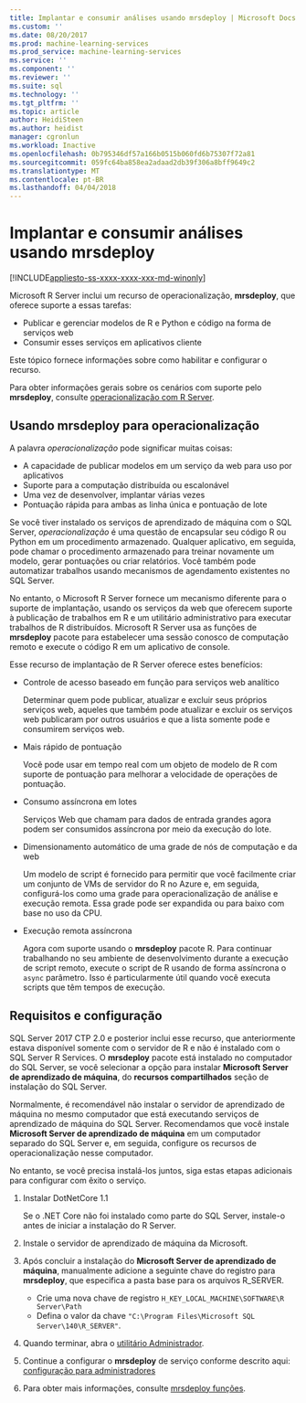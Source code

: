 ```yaml
---
title: Implantar e consumir análises usando mrsdeploy | Microsoft Docs
ms.custom: ''
ms.date: 08/20/2017
ms.prod: machine-learning-services
ms.prod_service: machine-learning-services
ms.service: ''
ms.component: ''
ms.reviewer: ''
ms.suite: sql
ms.technology: ''
ms.tgt_pltfrm: ''
ms.topic: article
author: HeidiSteen
ms.author: heidist
manager: cgronlun
ms.workload: Inactive
ms.openlocfilehash: 0b795346df57a166b0515b060fd6b75307f72a81
ms.sourcegitcommit: 059fc64ba858ea2adaad2db39f306a8bff9649c2
ms.translationtype: MT
ms.contentlocale: pt-BR
ms.lasthandoff: 04/04/2018
---
```

# <a name="deploy-and-consume-analytics-using-mrsdeploy"></a>Implantar e consumir análises usando mrsdeploy
[!INCLUDE[appliesto-ss-xxxx-xxxx-xxx-md-winonly](../includes/appliesto-ss-xxxx-xxxx-xxx-md-winonly.md)]

Microsoft R Server inclui um recurso de operacionalização, **mrsdeploy**, que oferece suporte a essas tarefas:

+ Publicar e gerenciar modelos de R e Python e código na forma de serviços web
+ Consumir esses serviços em aplicativos cliente

Este tópico fornece informações sobre como habilitar e configurar o recurso.

Para obter informações gerais sobre os cenários com suporte pelo **mrsdeploy**, consulte [operacionalização com R Server](https://docs.microsoft.com/r-server/what-is-operationalization).

## <a name="using-mrsdeploy-for-operationalization"></a>Usando mrsdeploy para operacionalização

A palavra *operacionalização* pode significar muitas coisas:

+ A capacidade de publicar modelos em um serviço da web para uso por aplicativos
+ Suporte para a computação distribuída ou escalonável
+ Uma vez de desenvolver, implantar várias vezes
+ Pontuação rápida para ambas as linha única e pontuação de lote

Se você tiver instalado os serviços de aprendizado de máquina com o SQL Server, *operacionalização* é uma questão de encapsular seu código R ou Python em um procedimento armazenado. Qualquer aplicativo, em seguida, pode chamar o procedimento armazenado para treinar novamente um modelo, gerar pontuações ou criar relatórios. Você também pode automatizar trabalhos usando mecanismos de agendamento existentes no SQL Server.

No entanto, o Microsoft R Server fornece um mecanismo diferente para o suporte de implantação, usando os serviços da web que oferecem suporte à publicação de trabalhos em R e um utilitário administrativo para executar trabalhos de R distribuídos. Microsoft R Server usa as funções de **mrsdeploy** pacote para estabelecer uma sessão conosco de computação remoto e execute o código R em um aplicativo de console.

Esse recurso de implantação de R Server oferece estes benefícios:

+ Controle de acesso baseado em função para serviços web analítico

    Determinar quem pode publicar, atualizar e excluir seus próprios serviços web, aqueles que também pode atualizar e excluir os serviços web publicaram por outros usuários e que a lista somente pode e consumirem serviços web.

+ Mais rápido de pontuação
  
  Você pode usar em tempo real com um objeto de modelo de R com suporte de pontuação para melhorar a velocidade de operações de pontuação.

+ Consumo assíncrona em lotes

  Serviços Web que chamam para dados de entrada grandes agora podem ser consumidos assíncrona por meio da execução do lote.

+ Dimensionamento automático de uma grade de nós de computação e da web

  Um modelo de script é fornecido para permitir que você facilmente criar um conjunto de VMs de servidor do R no Azure e, em seguida, configurá-los como uma grade para operacionalização de análise e execução remota. Essa grade pode ser expandida ou para baixo com base no uso da CPU.

+ Execução remota assíncrona

    Agora com suporte usando o **mrsdeploy** pacote R. Para continuar trabalhando no seu ambiente de desenvolvimento durante a execução de script remoto, execute o script de R usando de forma assíncrona o `async` parâmetro. Isso é particularmente útil quando você executa scripts que têm tempos de execução.

## <a name="requirements-and-configuration"></a>Requisitos e configuração

SQL Server 2017 CTP 2.0 e posterior inclui esse recurso, que anteriormente estava disponível somente com o servidor de R e não é instalado com o SQL Server R Services. O **mrsdeploy** pacote está instalado no computador do SQL Server, se você selecionar a opção para instalar **Microsoft Server de aprendizado de máquina**, do **recursos compartilhados** seção de instalação do SQL Server.

Normalmente, é recomendável não instalar o servidor de aprendizado de máquina no mesmo computador que está executando serviços de aprendizado de máquina do SQL Server. Recomendamos que você instale **Microsoft Server de aprendizado de máquina** em um computador separado do SQL Server e, em seguida, configure os recursos de operacionalização nesse computador.

No entanto, se você precisa instalá-los juntos, siga estas etapas adicionais para configurar com êxito o serviço.

1. Instalar DotNetCore 1.1

    Se o .NET Core não foi instalado como parte do SQL Server, instale-o antes de iniciar a instalação do R Server.

2. Instale o servidor de aprendizado de máquina da Microsoft.

3. Após concluir a instalação do **Microsoft Server de aprendizado de máquina**, manualmente adicione a seguinte chave do registro para **mrsdeploy**, que especifica a pasta base para os arquivos R_SERVER. 

    + Crie uma nova chave de registro `H_KEY_LOCAL_MACHINE\SOFTWARE\R Server\Path`
    + Defina o valor da chave `"C:\Program Files\Microsoft SQL Server\140\R_SERVER"`.

4. Quando terminar, abra o [utilitário Administrador](https://docs.microsoft.com/r-server/operationalize/configure-use-admin-utility).

5. Continue a configurar o **mrsdeploy** de serviço conforme descrito aqui: [configuração para administradores](https://docs.microsoft.com/r-server/operationalize/configure-start-for-administrators)

6. Para obter mais informações, consulte [mrsdeploy funções](https://docs.microsoft.com/r-server/r-reference/mrsdeploy/mrsdeploy-package).
